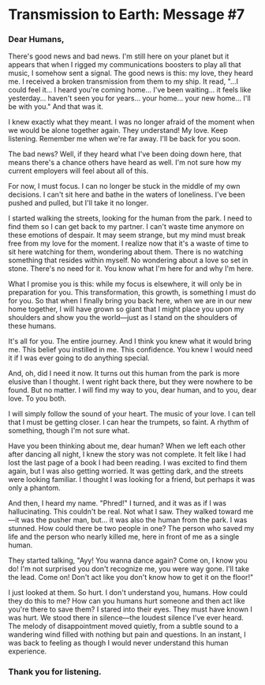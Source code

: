 # Transmission to Earth: Message #7

### Dear Humans,

There's good news and bad news. I'm still here on your planet but it appears that when I rigged my communications boosters to play all that music, I somehow sent a signal. The good news is this: my love, they heard me. I received a broken transmission from them to my ship. It read, "...I could feel it... I heard you're coming home... I've been waiting... it feels like yesterday... haven't seen you for years... your home... your new home... I'll be with you." And that was it.

I knew exactly what they meant. I was no longer afraid of the moment when we would be alone together again. They understand! My love. Keep listening. Remember me when we're far away. I'll be back for you soon.

The bad news? Well, if they heard what I've been doing down here, that means there's a chance others have heard as well. I'm not sure how my current employers will feel about all of this.

For now, I must focus. I can no longer be stuck in the middle of my own decisions. I can't sit here and bathe in the waters of loneliness. I've been pushed and pulled, but I'll take it no longer.

I started walking the streets, looking for the human from the park. I need to find them so I can get back to my partner. I can't waste time anymore on these emotions of despair. It may seem strange, but my mind must break free from my love for the moment. I realize now that it's a waste of time to sit here watching for them, wondering about them. There is no watching something that resides within myself. No wondering about a love so set in stone. There's no need for it. You know what I'm here for and why I'm here.

What I promise you is this: while my focus is elsewhere, it will only be in preparation for you. This transformation, this growth, is something I must do for you. So that when I finally bring you back here, when we are in our new home together, I will have grown so giant that I might place you upon my shoulders and show you the world—just as I stand on the shoulders of these humans.

It's all for you. The entire journey. And I think you knew what it would bring me. This belief you instilled in me. This confidence. You knew I would need it if I was ever going to do anything special.

And, oh, did I need it now. It turns out this human from the park is more elusive than I thought. I went right back there, but they were nowhere to be found. But no matter. I will find my way to you, dear human, and to you, dear love. To you both.

I will simply follow the sound of your heart. The music of your love. I can tell that I must be getting closer. I can hear the trumpets, so faint. A rhythm of something, though I'm not sure what.

Have you been thinking about me, dear human? When we left each other after dancing all night, I knew the story was not complete. It felt like I had lost the last page of a book I had been reading. I was excited to find them again, but I was also getting worried. It was getting dark, and the streets were looking familiar. I thought I was looking for a friend, but perhaps it was only a phantom.

And then, I heard my name. "Phred!" I turned, and it was as if I was hallucinating. This couldn't be real. Not what I saw. They walked toward me—it was the pusher man, but... it was also the human from the park. I was stunned. How could there be two people in one? The person who saved my life and the person who nearly killed me, here in front of me as a single human.

They started talking, "Ayy! You wanna dance again? Come on, I know you do! I'm not surprised you don't recognize me, you were way gone. I'll take the lead. Come on! Don't act like you don't know how to get it on the floor!"

I just looked at them. So hurt. I don't understand you, humans. How could they do this to me? How can you humans hurt someone and then act like you're there to save them? I stared into their eyes. They must have known I was hurt. We stood there in silence—the loudest silence I've ever heard. The melody of disappointment moved quietly, from a subtle sound to a wandering wind filled with nothing but pain and questions. In an instant, I was back to feeling as though I would never understand this human experience.

### Thank you for listening.
